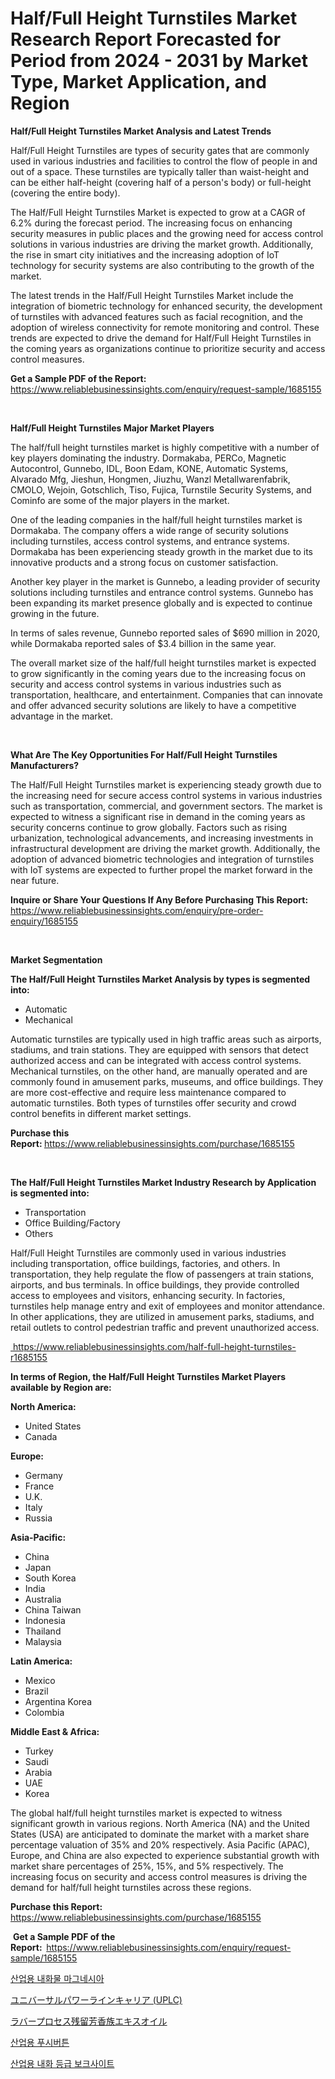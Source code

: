 <p><h1>Half/Full Height Turnstiles Market Research Report Forecasted for Period from 2024 -  2031 by Market Type, Market Application, and Region</h1></p><p><strong>Half/Full Height Turnstiles Market Analysis and Latest Trends</strong></p>
<p><p>Half/Full Height Turnstiles are types of security gates that are commonly used in various industries and facilities to control the flow of people in and out of a space. These turnstiles are typically taller than waist-height and can be either half-height (covering half of a person's body) or full-height (covering the entire body).</p><p>The Half/Full Height Turnstiles Market is expected to grow at a CAGR of 6.2% during the forecast period. The increasing focus on enhancing security measures in public places and the growing need for access control solutions in various industries are driving the market growth. Additionally, the rise in smart city initiatives and the increasing adoption of IoT technology for security systems are also contributing to the growth of the market.</p><p>The latest trends in the Half/Full Height Turnstiles Market include the integration of biometric technology for enhanced security, the development of turnstiles with advanced features such as facial recognition, and the adoption of wireless connectivity for remote monitoring and control. These trends are expected to drive the demand for Half/Full Height Turnstiles in the coming years as organizations continue to prioritize security and access control measures.</p></p>
<p><strong>Get a Sample PDF of the Report:&nbsp;</strong> <a href="https://www.reliablebusinessinsights.com/enquiry/request-sample/1685155">https://www.reliablebusinessinsights.com/enquiry/request-sample/1685155</a></p>
<p>&nbsp;</p>
<p><strong>Half/Full Height Turnstiles Major Market Players</strong></p>
<p><p>The half/full height turnstiles market is highly competitive with a number of key players dominating the industry. Dormakaba, PERCo, Magnetic Autocontrol, Gunnebo, IDL, Boon Edam, KONE, Automatic Systems, Alvarado Mfg, Jieshun, Hongmen, Jiuzhu, Wanzl Metallwarenfabrik, CMOLO, Wejoin, Gotschlich, Tiso, Fujica, Turnstile Security Systems, and Cominfo are some of the major players in the market.</p><p>One of the leading companies in the half/full height turnstiles market is Dormakaba. The company offers a wide range of security solutions including turnstiles, access control systems, and entrance systems. Dormakaba has been experiencing steady growth in the market due to its innovative products and a strong focus on customer satisfaction.</p><p>Another key player in the market is Gunnebo, a leading provider of security solutions including turnstiles and entrance control systems. Gunnebo has been expanding its market presence globally and is expected to continue growing in the future.</p><p>In terms of sales revenue, Gunnebo reported sales of $690 million in 2020, while Dormakaba reported sales of $3.4 billion in the same year.</p><p>The overall market size of the half/full height turnstiles market is expected to grow significantly in the coming years due to the increasing focus on security and access control systems in various industries such as transportation, healthcare, and entertainment. Companies that can innovate and offer advanced security solutions are likely to have a competitive advantage in the market.</p></p>
<p>&nbsp;</p>
<p><strong>What Are The Key Opportunities For Half/Full Height Turnstiles Manufacturers?</strong></p>
<p><p>The Half/Full Height Turnstiles market is experiencing steady growth due to the increasing need for secure access control systems in various industries such as transportation, commercial, and government sectors. The market is expected to witness a significant rise in demand in the coming years as security concerns continue to grow globally. Factors such as rising urbanization, technological advancements, and increasing investments in infrastructural development are driving the market growth. Additionally, the adoption of advanced biometric technologies and integration of turnstiles with IoT systems are expected to further propel the market forward in the near future.</p></p>
<p><strong>Inquire or Share Your Questions If Any Before Purchasing This Report:</strong> <a href="https://www.reliablebusinessinsights.com/enquiry/pre-order-enquiry/1685155">https://www.reliablebusinessinsights.com/enquiry/pre-order-enquiry/1685155</a></p>
<p>&nbsp;</p>
<p><strong>Market Segmentation</strong></p>
<p><strong>The Half/Full Height Turnstiles Market Analysis by types is segmented into:</strong></p>
<p><ul><li>Automatic</li><li>Mechanical</li></ul></p>
<p><p>Automatic turnstiles are typically used in high traffic areas such as airports, stadiums, and train stations. They are equipped with sensors that detect authorized access and can be integrated with access control systems. Mechanical turnstiles, on the other hand, are manually operated and are commonly found in amusement parks, museums, and office buildings. They are more cost-effective and require less maintenance compared to automatic turnstiles. Both types of turnstiles offer security and crowd control benefits in different market settings.</p></p>
<p><strong>Purchase this Report:&nbsp;</strong><a href="https://www.reliablebusinessinsights.com/purchase/1685155">https://www.reliablebusinessinsights.com/purchase/1685155</a></p>
<p>&nbsp;</p>
<p><strong>The Half/Full Height Turnstiles Market Industry Research by Application is segmented into:</strong></p>
<p><ul><li>Transportation</li><li>Office Building/Factory</li><li>Others</li></ul></p>
<p><p>Half/Full Height Turnstiles are commonly used in various industries including transportation, office buildings, factories, and others. In transportation, they help regulate the flow of passengers at train stations, airports, and bus terminals. In office buildings, they provide controlled access to employees and visitors, enhancing security. In factories, turnstiles help manage entry and exit of employees and monitor attendance. In other applications, they are utilized in amusement parks, stadiums, and retail outlets to control pedestrian traffic and prevent unauthorized access.</p></p>
<p><a href="https://www.reliablebusinessinsights.com/half-full-height-turnstiles-r1685155">&nbsp;https://www.reliablebusinessinsights.com/half-full-height-turnstiles-r1685155</a></p>
<p><strong>In terms of Region, the Half/Full Height Turnstiles Market Players available by Region are:</strong></p>
<p>
    <p> <strong> North America: </strong>
        <ul>
            <li>United States</li>
            <li>Canada</li>
        </ul>
        </p> 
    <p> <strong> Europe: </strong>
        <ul>
            <li>Germany</li>
            <li>France</li>
            <li>U.K.</li>
            <li>Italy</li>
            <li>Russia</li>
        </ul>
        </p> 
    <p> <strong> Asia-Pacific: </strong>
        <ul>
            <li>China</li>
            <li>Japan</li>
            <li>South Korea</li>
            <li>India</li>
            <li>Australia</li>
            <li>China Taiwan</li>
            <li>Indonesia</li>
            <li>Thailand</li>
            <li>Malaysia</li>
        </ul>
        </p> 
    <p> <strong> Latin America: </strong>
        <ul>
            <li>Mexico</li>
            <li>Brazil</li>
            <li>Argentina Korea</li>
            <li>Colombia</li>
        </ul>
        </p> 
    <p> <strong> Middle East & Africa: </strong>
        <ul>
            <li>Turkey</li>
            <li>Saudi</li>
            <li>Arabia</li>
            <li>UAE</li>
            <li>Korea</li>
        </ul>
    </p>
    </p>
<p><p>The global half/full height turnstiles market is expected to witness significant growth in various regions. North America (NA) and the United States (USA) are anticipated to dominate the market with a market share percentage valuation of 35% and 20% respectively. Asia Pacific (APAC), Europe, and China are also expected to experience substantial growth with market share percentages of 25%, 15%, and 5% respectively. The increasing focus on security and access control measures is driving the demand for half/full height turnstiles across these regions.</p></p>
<p><strong>Purchase this Report: </strong><a href="https://www.reliablebusinessinsights.com/purchase/1685155">https://www.reliablebusinessinsights.com/purchase/1685155</a></p>
<p>&nbsp;<strong>Get a Sample PDF of the Report:&nbsp;&nbsp;</strong><a href="https://www.reliablebusinessinsights.com/enquiry/request-sample/1685155">https://www.reliablebusinessinsights.com/enquiry/request-sample/1685155</a></p>
<p><strong></strong></p>
<p><p><a href="https://github.com/Madalyell456456/Market-Research-Report-List-2/blob/main/6526686105872.md">산업용 내화물 마그네시아</a></p><p><a href="https://medium.com/@alexandrakristinadresen/%E3%83%A6%E3%83%8B%E3%83%90%E3%83%BC%E3%82%B5%E3%83%AB%E3%83%91%E3%83%AF%E3%83%BC%E3%83%A9%E3%82%A4%E3%83%B3%E3%82%AD%E3%83%A3%E3%83%AA%E3%82%A2-uplc-%E5%B8%82%E5%A0%B4%E3%81%AE%E3%83%88%E3%83%AC%E3%83%B3%E3%83%89%E3%81%A8%E5%B8%82%E5%A0%B4%E5%88%86%E6%9E%90%E3%81%AF-2024%E5%B9%B4%E3%81%8B%E3%82%892031%E5%B9%B4%E3%81%BE%E3%81%A7%E3%81%AE%E6%9C%9F%E9%96%93%E3%81%AB%E4%BA%88%E6%B8%AC%E3%81%95%E3%82%8C%E3%81%A6%E3%81%84%E3%81%BE%E3%81%99-d4c70e64e2d7">ユニバーサルパワーラインキャリア (UPLC)</a></p><p><a href="https://github.com/Sophiaard2003/Market-Research-Report-List-2/blob/main/7178773111033.md">ラバープロセス残留芳香族エキスオイル</a></p><p><a href="https://medium.com/@staceyhilll80/%EC%82%B0%EC%97%85%EC%9A%A9-%ED%91%B8%EC%8B%9C-%EB%B2%84%ED%8A%BC-%EC%8B%9C%EC%9E%A5-%EC%A7%80%ED%91%9C-%ED%95%B4%EC%84%9D-%EC%8B%9C%EC%9E%A5-%EC%A0%90%EC%9C%A0%EC%9C%A8-%ED%8A%B8%EB%A0%8C%EB%93%9C-%EB%B0%8F-%EC%84%B1%EC%9E%A5-%ED%8C%A8%ED%84%B4-a75dd06e83a6">산업용 푸시버튼</a></p><p><a href="https://github.com/vs019sa3m8x/Market-Research-Report-List-2/blob/main/8251159105871.md">산업용 내화 등급 보크사이트</a></p></p>